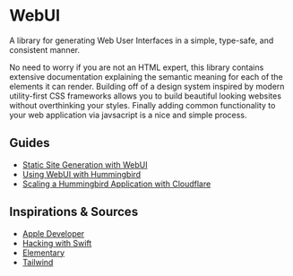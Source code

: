 # WebUI

A library for generating Web User Interfaces in a simple, type-safe, and consistent manner.

No need to worry if you are not an HTML expert, this library contains extensive documentation explaining the semantic meaning for each of the elements it can render. Building off of a design system inspired by modern utility-first CSS frameworks allows you to build beautiful looking websites without overthinking your styles. Finally adding common functionality to your web application via javsacript is a nice and simple process.

## Guides

- [Static Site Generation with WebUI](https://maclong9.github.io/portfolio/articles/introduction-to-webui)
- [Using WebUI with Hummingbird](./)
- [Scaling a Hummingbird Application with Cloudflare](./)

## Inspirations & Sources

- [Apple Developer](https://developer.apple.com/videos/play/wwdc2021/10253/)
- [Hacking with Swift](https://www.hackingwithswift.com/articles/266/build-your-next-website-in-swift)
- [Elementary](https://github.com/sliemeobn/elementary/tree/main)
- [Tailwind](http://tailwindcss.com)
